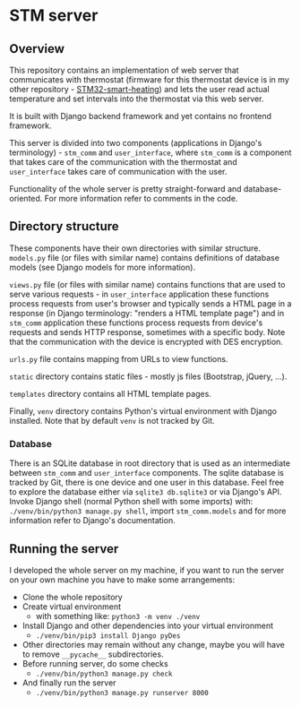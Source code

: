 # STM server
## Overview
This repository contains an implementation of web server that communicates with thermostat
(firmware for this thermostat device is in my other repository -
[STM32-smart-heating](https://github.com/Akirathan/STM32-smart-heating))
and lets the user read actual temperature and set intervals into the thermostat via this web server.

It is built with Django backend framework and yet contains no frontend framework.

This server is divided into two components (applications in Django's terminology) - `stm_comm`
and `user_interface`, where `stm_comm` is a component that takes care of the communication
with the thermostat and `user_interface` takes care of communication with the user.

Functionality of the whole server is pretty straight-forward and database-oriented.
For more information refer to comments in the code.

## Directory structure

These components have their own directories with similar structure.
`models.py` file (or files with similar name) contains definitions of database models (see
Django models for more information).

`views.py` file (or files with similar name) contains functions that are used to serve
various requests - in `user_interface` application these functions process requests from
user's browser and typically sends a HTML page in a response (in Django terminology:
"renders a HTML template page") and in `stm_comm` application these functions process
requests from device's requests and sends HTTP response, sometimes with a specific body.
Note that the communication with the device is encrypted with DES encryption.

`urls.py` file contains mapping from URLs to view functions.

`static` directory contains static files - mostly js files (Bootstrap, jQuery, ...).

`templates` directory contains all HTML template pages.

Finally, `venv` directory contains Python's virtual environment with Django installed.
Note that by default `venv` is not tracked by Git.

### Database
There is an SQLite database in root directory that is used as an intermediate between
`stm_comm` and `user_interface` components.
The sqlite database is tracked by Git, there is one device and one user in this database.
Feel free to explore the database either via `sqlite3 db.sqlite3` or via Django's API.
Invoke Django shell (normal Python shell with some imports) with:
`./venv/bin/python3 manage.py shell`, import `stm_comm.models` and for more information
refer to Django's documentation.

## Running the server
I developed the whole server on my machine, if you want to run the server on your own
machine you have to make some arrangements:
- Clone the whole repository
- Create virtual environment
    - with something like: `python3 -m venv ./venv`
- Install Django and other dependencies into your virtual environment
    - `./venv/bin/pip3 install Django pyDes`
- Other directories may remain without any change, maybe you will have to remove
  `__pycache__` subdirectories.
- Before running server, do some checks
    - `./venv/bin/python3 manage.py check`
- And finally run the server
    - `./venv/bin/python3 manage.py runserver 8000`

